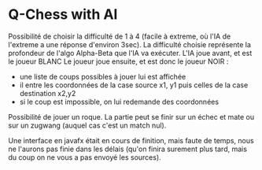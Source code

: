 # Q-Chess with AI
 Possibilité de choisir la difficulté de 1 à 4 (facile à extreme, où l'IA de l'extreme a une réponse d'environ 3sec).
 La difficulté choisie représente la profondeur de l'algo Alpha-Beta que l'IA va exécuter.
 L'IA joue avant, et est le joueur BLANC
 Le joueur joue ensuite, et est donc le joueur NOIR :
  - une liste de coups possibles à jouer lui est affichée
  - il entre les coordonnées de la case source x1, y1 puis celles de la case destination x2,y2
  - si le coup est impossible, on lui redemande des coordonnées
 
 Possibilité de jouer un roque.
 La partie peut se finir sur un échec et mate ou sur un zugwang (auquel cas c'est un match nul).
 
 Une interface en javafx était en cours de finition, mais faute de temps, nous ne l'aurons pas finie dans les délais (qu'on finira surement plus tard, mais du coup on ne vous a pas envoyé les sources).
